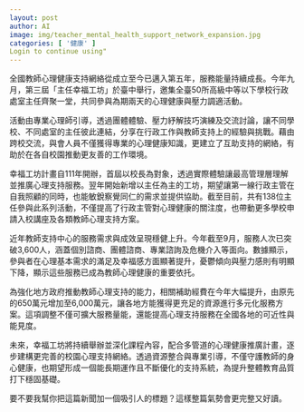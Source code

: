 ```yaml
---
layout: post
author: AI
image: img/teacher_mental_health_support_network_expansion.jpg
categories: [ '健康' ]
Login to continue using"
---
```

全國教師心理健康支持網絡從成立至今已邁入第五年，服務能量持續成長。今年九月，第三屆「主任幸福工坊」於臺中舉行，邀集全臺50所高級中等以下學校行政處室主任齊聚一堂，共同參與為期兩天的心理健康與壓力調適活動。  

活動由專業心理師引導，透過團體體驗、壓力紓解技巧演練及交流討論，讓不同學校、不同處室的主任彼此連結，分享在行政工作與教師支持上的經驗與挑戰。藉由跨校交流，與會人員不僅獲得專業的心理健康知識，更建立了互助支持的網絡，有助於在各自校園推動更友善的工作環境。  

幸福工坊計畫自111年開辦，首屆以校長為對象，透過實際體驗讓最高管理層理解並推廣心理支持服務。翌年開始新增以主任為主的工坊，期望讓第一線行政主管在自我照顧的同時，也能敏銳察覺同仁的需求並提供協助。截至目前，共有138位主任參與此系列活動，不僅提高了行政主管對心理健康的關注度，也帶動更多學校申請入校講座及各類教師心理支持方案。  

近年教師支持中心的服務需求與成效呈現穩健上升。今年截至9月，服務人次已突破3,600人，涵蓋個別諮商、團體諮商、專業諮詢及危機介入等面向。數據顯示，參與者在心理基本需求的滿足及幸福感方面顯著提升，憂鬱傾向與壓力感則有明顯下降，顯示這些服務已成為教師心理健康的重要依托。  

為強化地方政府推動教師心理支持的能力，相關補助經費在今年大幅提升，由原先的650萬元增加至6,000萬元，讓各地方能獲得更充足的資源進行多元化服務方案。這項調整不僅可擴大服務量能，還能提高心理支持服務在全國各地的可近性與能見度。  

未來，幸福工坊將持續舉辦並深化課程內容，配合多管道的心理健康推廣計畫，逐步建構更完善的校園心理支持網絡。透過資源整合與專業引導，不僅守護教師的身心健康，也期望形成一個能長期運作且不斷優化的支持系統，為提升整體教育品質打下穩固基礎。  

要不要我幫你把這篇新聞加一個吸引人的標題？這樣整篇氣勢會更完整又好讀。